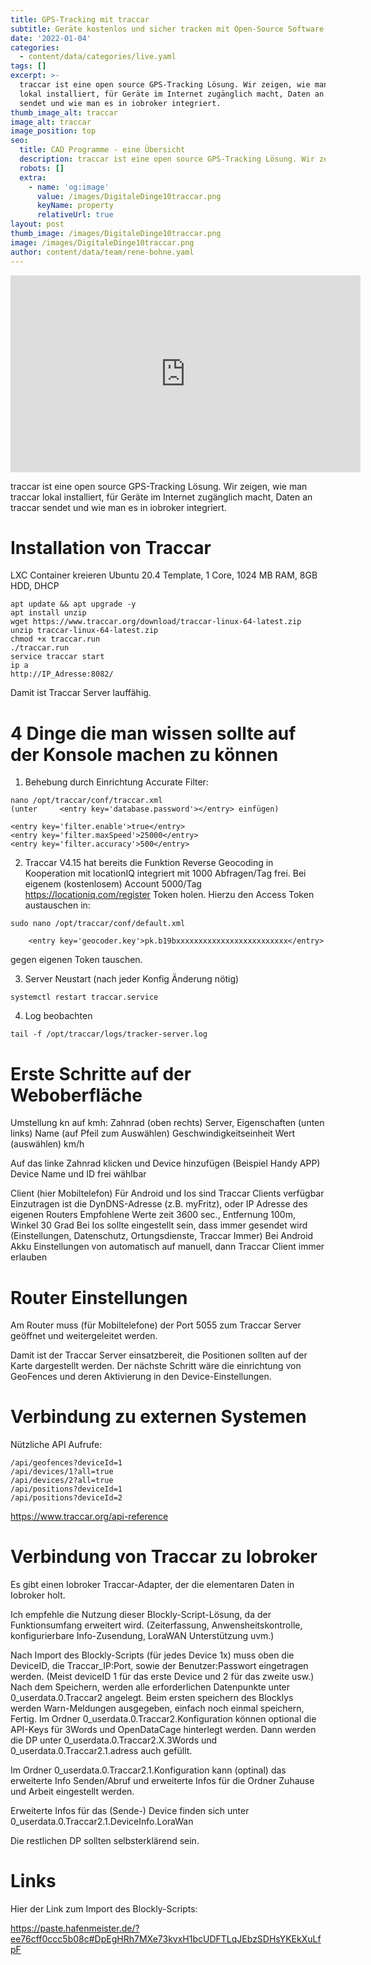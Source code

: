 ```yaml
---
title: GPS-Tracking mit traccar
subtitle: Geräte kostenlos und sicher tracken mit Open-Source Software
date: '2022-01-04'
categories:
  - content/data/categories/live.yaml
tags: []
excerpt: >-
  traccar ist eine open source GPS-Tracking Lösung. Wir zeigen, wie man traccar
  lokal installiert, für Geräte im Internet zugänglich macht, Daten an traccar
  sendet und wie man es in iobroker integriert.
thumb_image_alt: traccar
image_alt: traccar
image_position: top
seo:
  title: CAD Programme - eine Übersicht
  description: traccar ist eine open source GPS-Tracking Lösung. Wir zeigen, wie man traccar lokal installiert und verwendet.
  robots: []
  extra:
    - name: 'og:image'
      value: /images/DigitaleDinge10traccar.png
      keyName: property
      relativeUrl: true
layout: post
thumb_image: /images/DigitaleDinge10traccar.png
image: /images/DigitaleDinge10traccar.png
author: content/data/team/rene-bohne.yaml
---
```

<iframe width="560" height="315"
src="https://www.youtube-nocookie.com/embed/W2CZtm3aU2M?modestbranding=1"
frameborder="0" allow="accelerometer; autoplay; encrypted-media;
gyroscope; picture-in-picture" allowfullscreen>\\\</iframe>


traccar ist eine open source GPS-Tracking Lösung. Wir zeigen, wie man traccar lokal installiert, für Geräte im Internet zugänglich macht, Daten an traccar sendet und wie man es in iobroker integriert.

# Installation von Traccar

LXC Container kreieren Ubuntu 20.4 Template, 1 Core, 1024 MB RAM, 8GB HDD, DHCP

```
apt update && apt upgrade -y
apt install unzip
wget https://www.traccar.org/download/traccar-linux-64-latest.zip
unzip traccar-linux-64-latest.zip
chmod +x traccar.run
./traccar.run
service traccar start
ip a
http://IP_Adresse:8082/
```

Damit ist Traccar Server lauffähig.

# 4 Dinge die man wissen sollte auf der Konsole machen zu können

1. Behebung durch Einrichtung Accurate Filter:

```
nano /opt/traccar/conf/traccar.xml
(unter     <entry key='database.password'></entry> einfügen)

<entry key='filter.enable'>true</entry>
<entry key='filter.maxSpeed'>25000</entry>
<entry key='filter.accuracy'>500</entry>
```

2. Traccar V4.15 hat bereits die Funktion Reverse Geocoding in Kooperation mit 
locationIQ integriert mit 1000 Abfragen/Tag frei. Bei eigenem (kostenlosem) Account 5000/Tag
https://locationiq.com/register Token holen. Hierzu den Access Token austauschen in:

```
sudo nano /opt/traccar/conf/default.xml

    <entry key='geocoder.key'>pk.b19bxxxxxxxxxxxxxxxxxxxxxxxxx</entry>
```

gegen eigenen Token tauschen.

3. Server Neustart (nach jeder Konfig Änderung nötig)
```
systemctl restart traccar.service
```

4. Log beobachten
```
tail -f /opt/traccar/logs/tracker-server.log
```

# Erste Schritte auf der Weboberfläche

Umstellung kn auf kmh: Zahnrad (oben rechts) Server, Eigenschaften (unten links) Name (auf Pfeil zum Auswählen) Geschwindigkeitseinheit Wert (auswählen) km/h

Auf das linke Zahnrad klicken und Device hinzufügen
(Beispiel Handy APP) 
Device Name und ID frei wählbar

Client (hier Mobiltelefon)
Für Android und Ios sind Traccar Clients verfügbar
Einzutragen ist die DynDNS-Adresse (z.B. myFritz), oder IP Adresse des eigenen Routers
Empfohlene Werte zeit 3600 sec., Entfernung 100m, Winkel 30 Grad
Bei Ios sollte eingestellt sein, dass immer gesendet wird (Einstellungen, Datenschutz, Ortungsdienste, Traccar Immer)
Bei Android Akku Einstellungen von automatisch auf manuell, dann Traccar Client immer erlauben

# Router Einstellungen

Am Router muss (für Mobiltelefone) der Port 5055 zum Traccar Server geöffnet und weitergeleitet werden.

Damit ist der Traccar Server einsatzbereit, die Positionen sollten auf der Karte dargestellt werden.
Der nächste Schritt wäre die einrichtung von GeoFences und deren Aktivierung in den Device-Einstellungen. 


# Verbindung zu externen Systemen

Nützliche API Aufrufe:

```
/api/geofences?deviceId=1
/api/devices/1?all=true
/api/devices/2?all=true
/api/positions?deviceId=1
/api/positions?deviceId=2
```

https://www.traccar.org/api-reference


# Verbindung von Traccar zu Iobroker

Es gibt einen Iobroker Traccar-Adapter, der die elementaren Daten in Iobroker holt.

Ich empfehle die Nutzung dieser Blockly-Script-Lösung, da der Funktionsumfang erweitert wird.
(Zeiterfassung, Anwensheitskontrolle, konfigurierbare Info-Zusendung, LoraWAN Unterstützung uvm.)

Nach Import des Blockly-Scripts (für jedes Device 1x) muss oben die DeviceID, die Traccar_IP:Port, sowie
der Benutzer:Passwort  eingetragen werden.
(Meist deviceID 1 für das erste Device und 2 für das zweite usw.) Nach dem Speichern, werden alle erforderlichen 
Datenpunkte unter 0_userdata.0.Traccar2 angelegt. Beim ersten speichern des Blocklys werden Warn-Meldungen
ausgegeben, einfach noch einmal speichern, Fertig. 
Im Ordner 0_userdata.0.Traccar2.Konfiguration können optional die API-Keys für 3Words und 
OpenDataCage hinterlegt werden. Dann werden die DP unter 
0_userdata.0.Traccar2.X.3Words und 
0_userdata.0.Traccar2.1.adress auch gefüllt.

Im Ordner 0_userdata.0.Traccar2.1.Konfiguration kann (optinal) das erweiterte Info Senden/Abruf und 
erweiterte Infos für die Ordner Zuhause und Arbeit eingestellt werden.

Erweiterte Infos für das (Sende-) Device finden sich unter
0_userdata.0.Traccar2.1.DeviceInfo.LoraWan

Die restlichen DP sollten selbsterklärend sein.

# Links

Hier der Link zum Import des Blockly-Scripts:

https://paste.hafenmeister.de/?ee76cff0ccc5b08c#DpEgHRh7MXe73kvxH1bcUDFTLqJEbzSDHsYKEkXuLfpF

